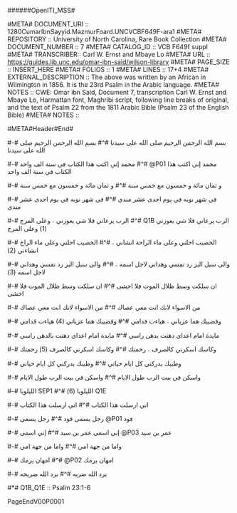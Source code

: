 ######OpenITI_MSS#

#META# DOCUMENT_URI	:: 1280CumarIbnSayyid.MazmurFoard.UNCVCBF649F-ara1
#META# REPOSITORY	:: University of North Carolina, Rare Book Collection
#META# DOCUMENT_NUMBER	:: 7
#META# CATALOG_ID	:: VCB F649f suppl
#META# TRANSCRIBER:: Carl W. Ernst and Mbaye Lo
#META# URL	:: https://guides.lib.unc.edu/omar-ibn-said/wilson-library
#META# PAGE_SIZE	:: INSERT_HERE
#META# FOLIOS	:: 1
#META# LINES	:: 17+4
#META# EXTERNAL_DESCRIPTION	:: The above was written by an African in Wilmington in 1856. It is the 23rd Psalm in the Arabic language.
#META# NOTES		:: CWE: Omar ibn Said, Document 7, transcription Carl W. Ernst and Mbaye Lo, Harmattan font, Maghribi script, following line breaks of original, and the text of Psalm 22 from the 1811 Arabic Bible (Psalm 23 of the English Bible)
#META# NOTES		::

#META#Header#End#

#-# بسم الله الرحمن الرحيم صلى الله على سيدنا
#^# بسم الله الرحمن الرحيم صلى الله على سيدنا

#-# محمد إني اكتب هذا الكتاب ڢي سنة الڢ واحد
#^# @P01 محمد إني اكتب هذا الكتاب في سنة الف واحد

#-# و ثمان مائة و خمسون مع خمس سنة
#^#  و ثمان مائة و خمسون مع خمس سنة

#-# ڢي شهر نوبه ڢي يوم احدى عشر مندي
#^# في شهر نوبه في يوم احدى عشر مندي

#-# الرب يرعاني ڢلا شي يعوزني ؞ وعلى المرج
#^# Q1B الرب يرعاني فلا شي يعوزني (1) وعلى المرج

#-# الخصيب احلني وعلى ماء الراحة انشاني ؞
#^# الخصيب احلني وعلى ماء الراح انشاءني (2)

#-# والى سبل البر رد نڢسي وهداني لاجل اسمه ؞
#^# والى سبل البر رد نفسي وهداني لاجل اسمه (3)

#-# ان سلكت وسط ظلال الموت ڢلا اخشى
#^# ان سلكت وسط ظلال الموت فلا اخشى

#-# من الاسواء لانك انت معي عصاك
#^# من الاسواء لانك انت معي عصاك

#-# وڧضيبك هما عزياني ؞ هياءت ڧدامي
#^# وقضيبك هما عزياني (4) هياءت قدامي

#-# مايدة امام اعداي دهنت بدهن راسي
#^# مايدة امام اعداي دهنت بالدهن راسي

#-# وكاسك اسكرني كالصرڢ ؞ رحمتك
#^# وكاسك اسكرني كالصرف (5) رحمتك

#-# وطيبك يدركني كل ايام حياتي
#^# وطيبك يدركني كل ايام حياتي

#-# واسكن ڢي بيت الرب طول الايام
#^# واسكن في بيت الرب طول الايام

#-# الليلويا SEP1
#^# الليلويا (6) Q1E

#-# اني ارسلت هذا الكتاب
#^# اني ارسلت هذا الكتاب

#-# رجل يسمى فود
#^# رجل يسمى @P01 ڢود

#-# إني اسمي عمر بن سيد
#^# إني اسمي @P03 عمر بن سيد

#-# واما من جهة امي
#^# واما من جهة امي

#-# امهان يرمك
#^# @P02 امهان يرمك

#-# برد الله ضريه
#^# برد الله ضريحه

#*# 	Q1B_Q1E :: Psalm 23:1-6

PageEndV00P0001